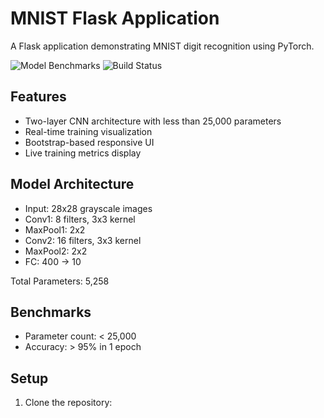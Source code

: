 # MNIST Flask Application

A Flask application demonstrating MNIST digit recognition using PyTorch.

![Model Benchmarks](https://github.com/anuwrag/101_projects/workflows/Model%20Benchmarks/badge.svg)
![Build Status](https://github.com/anuwrag/101_projects/workflows/Build/badge.svg)

## Features

- Two-layer CNN architecture with less than 25,000 parameters
- Real-time training visualization
- Bootstrap-based responsive UI
- Live training metrics display

## Model Architecture

- Input: 28x28 grayscale images
- Conv1: 8 filters, 3x3 kernel
- MaxPool1: 2x2
- Conv2: 16 filters, 3x3 kernel
- MaxPool2: 2x2
- FC: 400 → 10

Total Parameters: 5,258

## Benchmarks

- Parameter count: < 25,000
- Accuracy: > 95% in 1 epoch

## Setup

1. Clone the repository:

